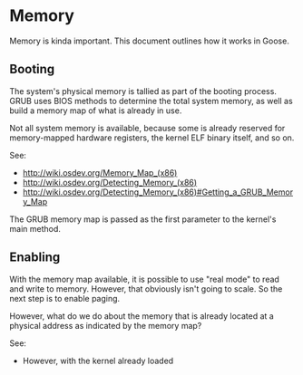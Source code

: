 # Memory #

Memory is kinda important. This document outlines how it works in Goose.

## Booting ##

The system's physical memory is tallied as part of the booting process.
GRUB uses BIOS methods to determine the total system memory, as well as build
a memory map of what is already in use.

Not all system memory is available, because some is already reserved for
memory-mapped hardware registers, the kernel ELF binary itself, and so on.

See:
- http://wiki.osdev.org/Memory_Map_(x86)
- http://wiki.osdev.org/Detecting_Memory_(x86)
- http://wiki.osdev.org/Detecting_Memory_(x86)#Getting_a_GRUB_Memory_Map

The GRUB memory map is passed as the first parameter to the kernel's main
method.

## Enabling ##

With the memory map available, it is possible to use "real mode" to read and
write to memory. However, that obviously isn't going to scale. So the next
step is to enable paging.

However, what do we do about the memory that is already located at a physical
address as indicated by the memory map?

See:
- However, with the kernel already loaded
